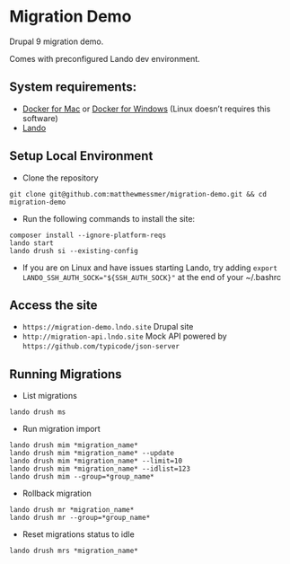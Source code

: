 
# Migration Demo

Drupal 9 migration demo.

Comes with preconfigured Lando dev environment.

## System requirements:
* [Docker for Mac](https://docs.docker.com/desktop/mac/install/) or [Docker for Windows](https://docs.docker.com/desktop/windows/install/) (Linux doesn’t requires this software)
* [Lando](https://docs.lando.dev/getting-started/installation.html)

## Setup Local Environment
* Clone the repository
```
git clone git@github.com:matthewmessmer/migration-demo.git && cd migration-demo
```
* Run the following commands to install the site:
```
composer install --ignore-platform-reqs
lando start
lando drush si --existing-config
```
* If you are on Linux and have issues starting Lando, try adding `export LANDO_SSH_AUTH_SOCK="${SSH_AUTH_SOCK}"` at the end of your ~/.bashrc

## Access the site
* `https://migration-demo.lndo.site` Drupal site
* `http://migration-api.lndo.site` Mock API powered by `https://github.com/typicode/json-server`

## Running Migrations

* List migrations
```
lando drush ms
```

* Run migration import
```
lando drush mim *migration_name*
lando drush mim *migration_name* --update
lando drush mim *migration_name* --limit=10
lando drush mim *migration_name* --idlist=123
lando drush mim --group=*group_name*
```

* Rollback migration
```
lando drush mr *migration_name*
lando drush mr --group=*group_name*
```

* Reset migrations status to idle
```
lando drush mrs *migration_name*
```
